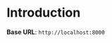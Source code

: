 # Introduction



<aside>
    <strong>Base URL</strong>: <code>http://localhost:8000</code>
</aside>

    
